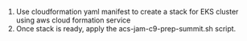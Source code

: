 1. Use cloudformation yaml manifest to create a stack for EKS cluster using aws cloud formation service
2. Once stack is ready, apply the acs-jam-c9-prep-summit.sh script. 

